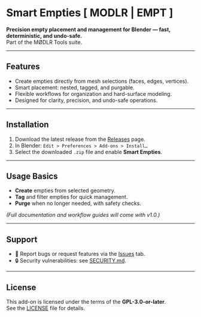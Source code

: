 # Smart Empties [ MODLR | EMPT ]

**Precision empty placement and management for Blender — fast, deterministic, and undo-safe.**  
Part of the MØDLR Tools suite.

---

## Features
- Create empties directly from mesh selections (faces, edges, vertices).
- Smart placement: nested, tagged, and purgable.
- Flexible workflows for organization and hard-surface modeling.
- Designed for clarity, precision, and undo-safe operations.

---

##     Installation
1. Download the latest release from the [Releases](../../releases) page.
2. In Blender: `Edit > Preferences > Add-ons > Install…`
3. Select the downloaded `.zip` file and enable **Smart Empties**.

---

## Usage Basics
- **Create** empties from selected geometry.  
- **Tag** and filter empties for quick management.  
- **Purge** when no longer needed, with safety checks.  

*(Full documentation and workflow guides will come with v1.0.)*

---

## Support
- 📌 Report bugs or request features via the [Issues](../../issues) tab.  
- 🔒 Security vulnerabilities: see [SECURITY.md](SECURITY.md).  

---

## License
This add-on is licensed under the terms of the **GPL-3.0-or-later**.  
See the [LICENSE](LICENSE) file for details.

